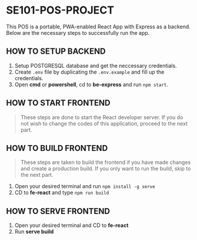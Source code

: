 # SE101-POS-PROJECT
This POS is a portable, PWA-enabled React App with Express as a backend. Below are the necessary steps to successfully run the app.

## HOW TO SETUP BACKEND

1. Setup POSTGRESQL database and get the neccessary credentials.
2. Create `.env` file by duplicating the `.env.example` and fill up the credentials.
3. Open **cmd** or **powershell**, cd to **be-express** and run `npm start`.

## HOW TO START FRONTEND
> These steps are done to start the React developer server. If you do not wish to change the codes of this application, proceed to the next part.

## HOW TO BUILD FRONTEND
> These steps are taken to build the frontend if you have made changes and create a production build. If you only want to run the build, skip to the next part.

1. Open your desired terminal and run `npm install -g serve`
2. CD to **fe-react** and type `npm run build`

## HOW TO SERVE FRONTEND

1. Open your desired terminal and CD to **fe-react**
2. Run **serve build**